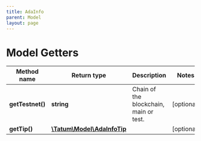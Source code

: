 ```yaml
---
title: AdaInfo
parent: Model
layout: page
---
```


# Model Getters

Method name | Return type | Description | Notes
------------ | ------------- | ------------- | -------------
**getTestnet()** | **string** | Chain of the blockchain, main or test. | [optional]
**getTip()** | [**\Tatum\Model\AdaInfoTip**](../AdaInfoTip) |  | [optional]

